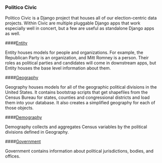 ### Politico Civic

Politico Civic is a Django project that houses all of our election-centric data projects. Within Civic are multiple pluggable Django apps that work especially well in concert, but a few are useful as standalone Django apps as well.

####[Entity](https://github.com/The-Politico/politico-civic-entity)

Entity houses models for people and organizations. For example, the Republican Party is an organization, and Mitt Romney is a person. Their roles as political parties and candidates will come in downstream apps, but Entity houses the base level information about them.

####[Geography](https://github.com/The-Politico/politico-civic-geography)

Geography houses models for all of the geographic political divisions in the United States. It contains bootstrap scripts that get shapefiles from the Census Bureau for states, counties and congressional districts and load them into your database. It also creates a simplified geography for each of those objects.

####[Demography](https://github.com/The-Politico/politico-civic-geography)

Demography collects and aggregates Census variables by the political divisions defined in Geography. 

####[Government](https://github.com/The-Politico/politico-civic-government)

Government contains information about political jurisdictions, bodies, and offices. 
